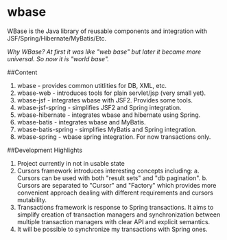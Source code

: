wbase
=====

WBase is the Java library of reusable components and integration with JSF/Spring/Hibernate/MyBatis/Etc.

*Why WBase? At first it was like "web base" but later it became more universal. So now it is "world base".*

##Content

1. wbase - provides common utitlities for DB, XML, etc.
2. wbase-web - introduces tools for plain servlet/jsp (very small yet).
3. wbase-jsf - integrates wbase with JSF2. Provides some tools.
4. wbase-jsf-spring - simplifies JSF2 and Spring integration.
5. wbase-hibernate - integrates wbase and hibernate using Spring.
6. wbase-batis - integrates wbase and MyBatis.
7. wbase-batis-spring - simplifies MyBatis and Spring integration.
8. wbase-spring - wbase spring integration. For now transactions only.

##Development Highlights

1. Project currently in not in usable state
2. Cursors framework introduces interesting concepts including:
   a. Cursors can be used with both "result sets" and "db pagination".
   b. Cursors are separated to "Cursor" and "Factory" which provides more convenient approach
      dealing with different requirements and cursors mutability.
3. Transactions framework is response to Spring transactions. It aims to simplify creation of transaction managers 
   and synchronization between multiple transaction managers with clear API and explicit semantics.
4. It will be possible to synchronize my transactions with Spring ones.

